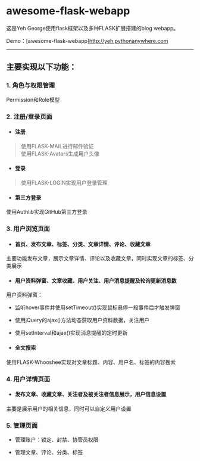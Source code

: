 # awesome-flask-webapp

这是Yeh George使用flask框架以及多种FLASK扩展搭建的blog webapp。

Demo：[awesome-flask-webapp]<http://yeh.pythonanywhere.com>
 
---

## 主要实现以下功能：

### 1. 角色与权限管理  

 Permission和Role模型 
 
### 2. 注册/登录页面
+ #### 注册  
> 使用FLASK-MAIL进行邮件验证  
> 使用FLASK-Avatars生成用户头像
+ #### 登录  
> 使用FLASK-LOGIN实现用户登录管理
+ #### 第三方登录  
使用Authlib实现GitHub第三方登录

### 3. 用户浏览页面
+ #### 首页、发布文章、标签、分类、文章详情、评论、收藏文章
主要功能发布文章，展示文章详情、评论以及收藏文章，同时实现文章的标签、分类展示

+ #### 用户资料弹窗、文章收藏、用户关注、用户消息提醒及轮询更新消息数  
用户资料弹窗：
  + 监听hover事件并使用setTimeout()实现鼠标悬停一段事件后才触发弹窗  
  + 使用jQuery的ajax()方法动态获取用户资料数据，关注用户  
  + 使用setInterval和ajax()实现消息提醒的定时更新  
  
+ #### 全文搜索  
使用FLASK-Whooshee实现对文章标题、内容、用户名、标签的内容搜索

### 4. 用户详情页面
+ #### 发布文章、收藏文章、关注者及被关注者信息展示，用户信息设置  
主要是展示用户的相关信息，同时可以自定义用户设置

### 5. 管理页面
+ 管理账户：锁定、封禁、协管员权限  

+ 管理文章、评论、分类、标签


